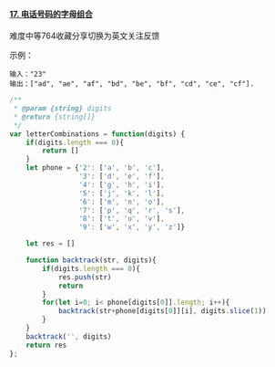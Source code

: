 

#### [17. 电话号码的字母组合](https://leetcode-cn.com/problems/letter-combinations-of-a-phone-number/)

难度中等764收藏分享切换为英文关注反馈

示例：

```
输入："23"
输出：["ad", "ae", "af", "bd", "be", "bf", "cd", "ce", "cf"].
```



```javascript
/**
 * @param {string} digits
 * @return {string[]}
 */
var letterCombinations = function(digits) {
    if(digits.length === 0){
        return []
    }
    let phone = {'2': ['a', 'b', 'c'],
                 '3': ['d', 'e', 'f'],
                 '4': ['g', 'h', 'i'],
                 '5': ['j', 'k', 'l'],
                 '6': ['m', 'n', 'o'],
                 '7': ['p', 'q', 'r', 's'],
                 '8': ['t', 'u', 'v'],
                 '9': ['w', 'x', 'y', 'z']}

    let res = []

    function backtrack(str, digits){
        if(digits.length === 0){
            res.push(str)
            return
        }
        for(let i=0; i< phone[digits[0]].length; i++){
            backtrack(str+phone[digits[0]][i], digits.slice(1))
        }
    }
    backtrack('', digits)
    return res
};
```

